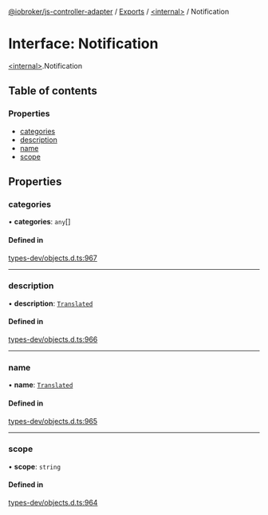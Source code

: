 [@iobroker/js-controller-adapter](../README.md) / [Exports](../modules.md) / [\<internal\>](../modules/internal_.md) / Notification

# Interface: Notification

[\<internal\>](../modules/internal_.md).Notification

## Table of contents

### Properties

- [categories](internal_.Notification.md#categories)
- [description](internal_.Notification.md#description)
- [name](internal_.Notification.md#name)
- [scope](internal_.Notification.md#scope)

## Properties

### categories

• **categories**: `any`[]

#### Defined in

[types-dev/objects.d.ts:967](https://github.com/ioBroker/ioBroker.js-controller/blob/12b5c7f4/packages/types-dev/objects.d.ts#L967)

___

### description

• **description**: [`Translated`](../modules/internal_.md#translated)

#### Defined in

[types-dev/objects.d.ts:966](https://github.com/ioBroker/ioBroker.js-controller/blob/12b5c7f4/packages/types-dev/objects.d.ts#L966)

___

### name

• **name**: [`Translated`](../modules/internal_.md#translated)

#### Defined in

[types-dev/objects.d.ts:965](https://github.com/ioBroker/ioBroker.js-controller/blob/12b5c7f4/packages/types-dev/objects.d.ts#L965)

___

### scope

• **scope**: `string`

#### Defined in

[types-dev/objects.d.ts:964](https://github.com/ioBroker/ioBroker.js-controller/blob/12b5c7f4/packages/types-dev/objects.d.ts#L964)
